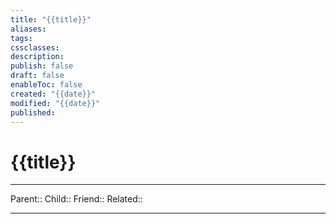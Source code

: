 ```yaml
---
title: "{{title}}"
aliases: 
tags: 
cssclasses: 
description: 
publish: false
draft: false
enableToc: false
created: "{{date}}"
modified: "{{date}}"
published: 
---
```


# {{title}}

***
Parent::
Child::
Friend::
Related::

***